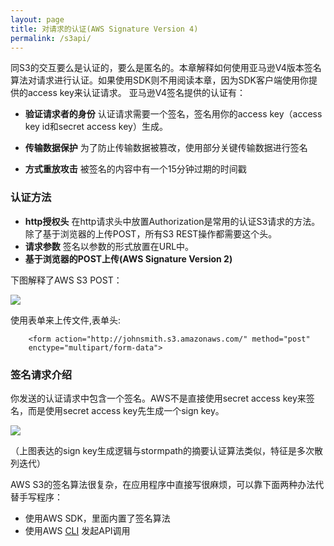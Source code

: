 ```yaml
---
layout: page
title: 对请求的认证(AWS Signature Version 4)
permalink: /s3api/
---
```


同S3的交互要么是认证的，要么是匿名的。本章解释如何使用亚马逊V4版本签名算法对请求进行认证。如果使用SDK则不用阅读本章，因为SDK客户端使用你提供的access key来认证请求。
亚马逊V4签名提供的认证有：

- **验证请求者的身份** 认证请求需要一个签名，签名用你的access key（access key id和secret access key）生成。

- **传输数据保护** 为了防止传输数据被篡改，使用部分关键传输数据进行签名

- **方式重放攻击** 被签名的内容中有一个15分钟过期的时间戳

### 认证方法 ###

- **http授权头** 在http请求头中放置Authorization是常用的认证S3请求的方法。除了基于浏览器的上传POST，所有S3 REST操作都需要这个头。
- **请求参数** 签名以参数的形式放置在URL中。
- **基于浏览器的POST上传(AWS Signature Version 2)** 

下图解释了AWS S3 POST：

![](http://docs.aws.amazon.com/AmazonS3/latest/dev/images/s3_post.png)

使用表单来上传文件,表单头:
```
    <form action="http://johnsmith.s3.amazonaws.com/" method="post"
    enctype="multipart/form-data">
``` 

### 签名请求介绍 ###
你发送的认证请求中包含一个签名。AWS不是直接使用secret access key来签名，而是使用secret access key先生成一个sign key。

![](http://docs.aws.amazon.com/AmazonS3/latest/API/images/signing-overview.png)

（上图表达的sign key生成逻辑与stormpath的摘要认证算法类似，特征是多次散列迭代）

AWS S3的签名算法很复杂，在应用程序中直接写很麻烦，可以靠下面两种办法代替手写程序：
- 使用AWS SDK，里面内置了签名算法
- 使用AWS [CLI](http://docs.aws.amazon.com/cli/latest/userguide/cli-s3.html) 发起API调用
